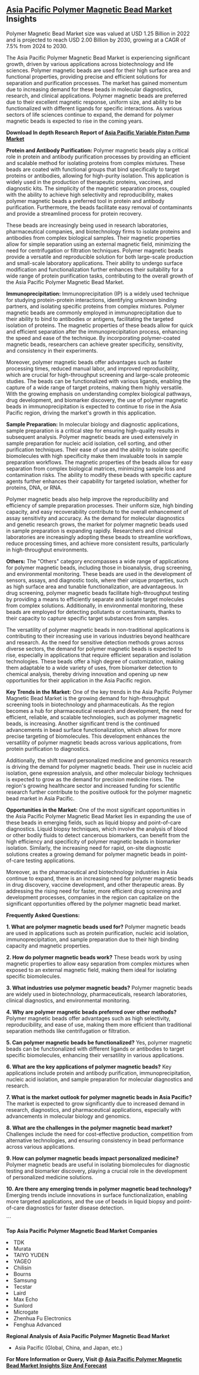 <h2><a href="https://www.verifiedmarketreports.com/download-sample/?rid=356070&amp;utm_source=Github-Feb&amp;utm_medium=219" target="_blank">Asia Pacific Polymer Magnetic Bead Market</a> Insights</h2><p>Polymer Magnetic Bead Market size was valued at USD 1.25 Billion in 2022 and is projected to reach USD 2.00 Billion by 2030, growing at a CAGR of 7.5% from 2024 to 2030.</p><p><p>The Asia Pacific Polymer Magnetic Bead Market is experiencing significant growth, driven by various applications across biotechnology and life sciences. Polymer magnetic beads are used for their high surface area and functional properties, providing precise and efficient solutions for separation and purification processes. The market has gained momentum due to increasing demand for these beads in molecular diagnostics, research, and clinical applications. Polymer magnetic beads are preferred due to their excellent magnetic response, uniform size, and ability to be functionalized with different ligands for specific interactions. As various sectors of life sciences continue to expand, the demand for polymer magnetic beads is expected to rise in the coming years. <p><strong>Download In depth Research Report of <a href="https://www.verifiedmarketreports.com/download-sample/?rid=236118&amp;utm_source=Pulse-Dec&amp;utm_medium=219" target="_blank">Asia Pacific Variable Piston Pump Market</a></strong></p></p> <p><b>Protein and Antibody Purification:</b> Polymer magnetic beads play a critical role in protein and antibody purification processes by providing an efficient and scalable method for isolating proteins from complex mixtures. These beads are coated with functional groups that bind specifically to target proteins or antibodies, allowing for high-purity isolation. This application is widely used in the production of therapeutic proteins, vaccines, and diagnostic kits. The simplicity of the magnetic separation process, coupled with the ability to achieve high selectivity and reproducibility, makes polymer magnetic beads a preferred tool in protein and antibody purification. Furthermore, the beads facilitate easy removal of contaminants and provide a streamlined process for protein recovery. <p>These beads are increasingly being used in research laboratories, pharmaceutical companies, and biotechnology firms to isolate proteins and antibodies from complex biological samples. Their magnetic properties allow for simple separation using an external magnetic field, minimizing the need for centrifugation or filtration techniques. Polymer magnetic beads provide a versatile and reproducible solution for both large-scale production and small-scale laboratory applications. Their ability to undergo surface modification and functionalization further enhances their suitability for a wide range of protein purification tasks, contributing to the overall growth of the Asia Pacific Polymer Magnetic Bead Market.</p> <p><b>Immunoprecipitation:</b> Immunoprecipitation (IP) is a widely used technique for studying protein-protein interactions, identifying unknown binding partners, and isolating specific proteins from complex mixtures. Polymer magnetic beads are commonly employed in immunoprecipitation due to their ability to bind to antibodies or antigens, facilitating the targeted isolation of proteins. The magnetic properties of these beads allow for quick and efficient separation after the immunoprecipitation process, enhancing the speed and ease of the technique. By incorporating polymer-coated magnetic beads, researchers can achieve greater specificity, sensitivity, and consistency in their experiments. <p>Moreover, polymer magnetic beads offer advantages such as faster processing times, reduced manual labor, and improved reproducibility, which are crucial for high-throughput screening and large-scale proteomic studies. The beads can be functionalized with various ligands, enabling the capture of a wide range of target proteins, making them highly versatile. With the growing emphasis on understanding complex biological pathways, drug development, and biomarker discovery, the use of polymer magnetic beads in immunoprecipitation is expected to continue to rise in the Asia Pacific region, driving the market's growth in this application.</p> <p><b>Sample Preparation:</b> In molecular biology and diagnostic applications, sample preparation is a critical step for ensuring high-quality results in subsequent analysis. Polymer magnetic beads are used extensively in sample preparation for nucleic acid isolation, cell sorting, and other purification techniques. Their ease of use and the ability to isolate specific biomolecules with high specificity make them invaluable tools in sample preparation workflows. The magnetic properties of the beads allow for easy separation from complex biological matrices, minimizing sample loss and contamination risks. The ability to modify these beads with specific capture agents further enhances their capability for targeted isolation, whether for proteins, DNA, or RNA. <p>Polymer magnetic beads also help improve the reproducibility and efficiency of sample preparation processes. Their uniform size, high binding capacity, and easy recoverability contribute to the overall enhancement of assay sensitivity and accuracy. As the demand for molecular diagnostics and genetic research grows, the market for polymer magnetic beads used in sample preparation is expanding rapidly. Researchers and clinical laboratories are increasingly adopting these beads to streamline workflows, reduce processing times, and achieve more consistent results, particularly in high-throughput environments.</p> <p><b>Others:</b> The "Others" category encompasses a wide range of applications for polymer magnetic beads, including those in bioanalysis, drug screening, and environmental monitoring. These beads are used in the development of sensors, assays, and diagnostic tools, where their unique properties, such as high surface area and tunable functionalization, are advantageous. In drug screening, polymer magnetic beads facilitate high-throughput testing by providing a means to efficiently separate and isolate target molecules from complex solutions. Additionally, in environmental monitoring, these beads are employed for detecting pollutants or contaminants, thanks to their capacity to capture specific target substances from samples. <p>The versatility of polymer magnetic beads in non-traditional applications is contributing to their increasing use in various industries beyond healthcare and research. As the need for sensitive detection methods grows across diverse sectors, the demand for polymer magnetic beads is expected to rise, especially in applications that require efficient separation and isolation technologies. These beads offer a high degree of customization, making them adaptable to a wide variety of uses, from biomarker detection to chemical analysis, thereby driving innovation and opening up new opportunities for their application in the Asia Pacific region.</p> <p><b>Key Trends in the Market:</b> One of the key trends in the Asia Pacific Polymer Magnetic Bead Market is the growing demand for high-throughput screening tools in biotechnology and pharmaceuticals. As the region becomes a hub for pharmaceutical research and development, the need for efficient, reliable, and scalable technologies, such as polymer magnetic beads, is increasing. Another significant trend is the continued advancements in bead surface functionalization, which allows for more precise targeting of biomolecules. This development enhances the versatility of polymer magnetic beads across various applications, from protein purification to diagnostics. <p>Additionally, the shift toward personalized medicine and genomics research is driving the demand for polymer magnetic beads. Their use in nucleic acid isolation, gene expression analysis, and other molecular biology techniques is expected to grow as the demand for precision medicine rises. The region's growing healthcare sector and increased funding for scientific research further contribute to the positive outlook for the polymer magnetic bead market in Asia Pacific.</p> <p><b>Opportunities in the Market:</b> One of the most significant opportunities in the Asia Pacific Polymer Magnetic Bead Market lies in expanding the use of these beads in emerging fields, such as liquid biopsy and point-of-care diagnostics. Liquid biopsy techniques, which involve the analysis of blood or other bodily fluids to detect cancerous biomarkers, can benefit from the high efficiency and specificity of polymer magnetic beads in biomarker isolation. Similarly, the increasing need for rapid, on-site diagnostic solutions creates a growing demand for polymer magnetic beads in point-of-care testing applications. <p>Moreover, as the pharmaceutical and biotechnology industries in Asia continue to expand, there is an increasing need for polymer magnetic beads in drug discovery, vaccine development, and other therapeutic areas. By addressing the rising need for faster, more efficient drug screening and development processes, companies in the region can capitalize on the significant opportunities offered by the polymer magnetic bead market.</p> <p><b>Frequently Asked Questions:</b></p> <p><b>1. What are polymer magnetic beads used for?</b> Polymer magnetic beads are used in applications such as protein purification, nucleic acid isolation, immunoprecipitation, and sample preparation due to their high binding capacity and magnetic properties.</p> <p><b>2. How do polymer magnetic beads work?</b> These beads work by using magnetic properties to allow easy separation from complex mixtures when exposed to an external magnetic field, making them ideal for isolating specific biomolecules.</p> <p><b>3. What industries use polymer magnetic beads?</b> Polymer magnetic beads are widely used in biotechnology, pharmaceuticals, research laboratories, clinical diagnostics, and environmental monitoring.</p> <p><b>4. Why are polymer magnetic beads preferred over other methods?</b> Polymer magnetic beads offer advantages such as high selectivity, reproducibility, and ease of use, making them more efficient than traditional separation methods like centrifugation or filtration.</p> <p><b>5. Can polymer magnetic beads be functionalized?</b> Yes, polymer magnetic beads can be functionalized with different ligands or antibodies to target specific biomolecules, enhancing their versatility in various applications.</p> <p><b>6. What are the key applications of polymer magnetic beads?</b> Key applications include protein and antibody purification, immunoprecipitation, nucleic acid isolation, and sample preparation for molecular diagnostics and research.</p> <p><b>7. What is the market outlook for polymer magnetic beads in Asia Pacific?</b> The market is expected to grow significantly due to increased demand in research, diagnostics, and pharmaceutical applications, especially with advancements in molecular biology and genomics.</p> <p><b>8. What are the challenges in the polymer magnetic bead market?</b> Challenges include the need for cost-effective production, competition from alternative technologies, and ensuring consistency in bead performance across various applications.</p> <p><b>9. How can polymer magnetic beads impact personalized medicine?</b> Polymer magnetic beads are useful in isolating biomolecules for diagnostic testing and biomarker discovery, playing a crucial role in the development of personalized medicine solutions.</p> <p><b>10. Are there any emerging trends in polymer magnetic bead technology?</b> Emerging trends include innovations in surface functionalization, enabling more targeted applications, and the use of beads in liquid biopsy and point-of-care diagnostics for faster disease detection.</p> ```</p><p><strong>Top Asia Pacific Polymer Magnetic Bead Market Companies</strong></p><div data-test-id=""><p><li>TDK</li><li> Murata</li><li> TAIYO YUDEN</li><li> YAGEO</li><li> Chilisin</li><li> Bourns</li><li> Samsung</li><li> Tecstar</li><li> Laird</li><li> Max Echo</li><li> Sunlord</li><li> Microgate</li><li> Zhenhua Fu Electronics</li><li> Fenghua Advanced</li></p><div><strong>Regional Analysis of&nbsp;Asia Pacific Polymer Magnetic Bead Market</strong></div><ul><li dir="ltr"><p dir="ltr">Asia Pacific (Global, China, and Japan, etc.)</p></li></ul><p><strong>For More Information or Query, Visit @&nbsp;</strong><strong><a href="https://www.verifiedmarketreports.com/product/polymer-magnetic-bead-market/?utm_source=Github-Feb&amp;utm_medium=219" target="_blank">Asia Pacific Polymer Magnetic Bead Market Insights Size And Forecast</a></strong></p></div><h2>&nbsp;</h2><div data-test-id="">&nbsp;</div>
